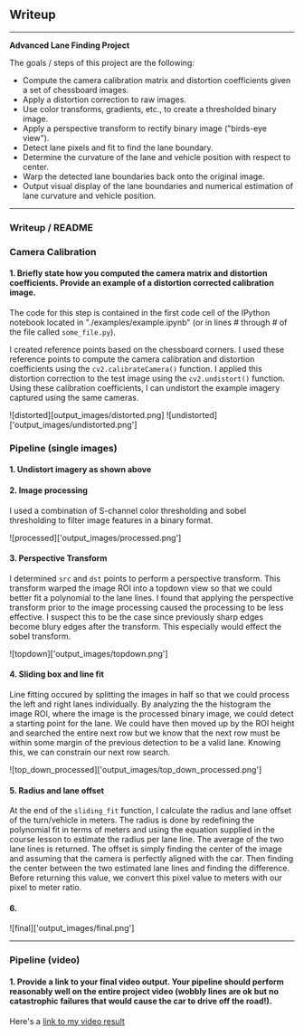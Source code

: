 ## Writeup 

---

**Advanced Lane Finding Project**

The goals / steps of this project are the following:

* Compute the camera calibration matrix and distortion coefficients given a set of chessboard images.
* Apply a distortion correction to raw images.
* Use color transforms, gradients, etc., to create a thresholded binary image.
* Apply a perspective transform to rectify binary image ("birds-eye view").
* Detect lane pixels and fit to find the lane boundary.
* Determine the curvature of the lane and vehicle position with respect to center.
* Warp the detected lane boundaries back onto the original image.
* Output visual display of the lane boundaries and numerical estimation of lane curvature and vehicle position.


---

### Writeup / README

### Camera Calibration

#### 1. Briefly state how you computed the camera matrix and distortion coefficients. Provide an example of a distortion corrected calibration image.

The code for this step is contained in the first code cell of the IPython notebook located in "./examples/example.ipynb" (or in lines # through # of the file called `some_file.py`).  

I created reference points based on the  chessboard corners. I used these reference points to compute the camera calibration and distortion coefficients using the `cv2.calibrateCamera()` function.  I applied this distortion correction to the test image using the `cv2.undistort()` function. Using these calibration coefficients, I can undistort the example imagery captured using the same cameras.

![distorted][output_images/distorted.png]
![undistorted]['output_images/undistorted.png']

### Pipeline (single images)

#### 1. Undistort imagery as shown above

#### 2. Image processing

I used a combination of S-channel color thresholding and sobel thresholding to filter image features in a binary format.

![processed]['output_images/processed.png']

#### 3. Perspective Transform

I determined `src` and `dst` points to perform a perspective transform. This transform warped the image ROI into a topdown view so that we could better fit a polynomial to the lane lines. I found that applying the perspective transform prior to the image processing caused the processing to be less effective. I suspect this to be the case since previously sharp edges become blury edges after the transform. This especially would effect the sobel transform.

![topdown]['output_images/topdown.png']

#### 4. Sliding box and line fit

Line fitting occured by splitting the images in half so that we could process the left and right lanes individually. By analyzing the the histogram the image ROI, where the image is the processed binary image, we could detect a starting point for the lane. We could have then moved up by the ROI height and searched the entire next row but we know that the next row must be within some margin of the previous detection to be a valid lane. Knowing this, we can constrain our next row search. 

![top_down_processed]['output_images/top_down_processed.png']


#### 5. Radius and lane offset

At the end of the `sliding_fit` function, I calculate the radius and lane offset of the turn/vehicle in meters. The radius is done by redefining the polynomial fit in terms of meters and using the equation supplied in the course lesson to estimate the radius per lane line. The average of the two lane lines is returned. The offset is simply finding the center of the image and assuming that the camera is perfectly aligned with the car. Then finding the center between the two estimated lane lines and finding the difference. Before returning this value, we convert this pixel value to meters with our pixel to meter ratio.


#### 6.



![final]['output_images/final.png']

---

### Pipeline (video)

#### 1. Provide a link to your final video output.  Your pipeline should perform reasonably well on the entire project video (wobbly lines are ok but no catastrophic failures that would cause the car to drive off the road!).

Here's a [link to my video result]('./project_video_solved.avi')

